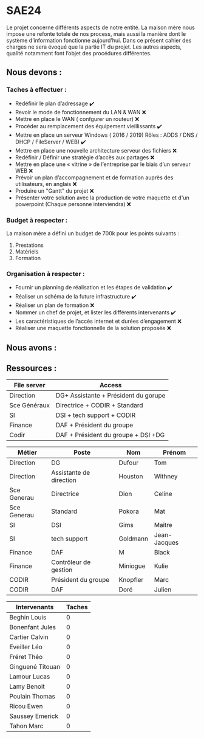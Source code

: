 # SAE24
Le projet concerne différents aspects de notre entité. La maison mère nous  impose une refonte totale de nos process, mais aussi la manière dont le  système d’information fonctionne aujourd’hui. Dans ce présent cahier des  charges ne sera évoqué que la partie IT du projet. Les autres aspects, qualité  notamment font l’objet des procédures différentes.

## Nous devons :
### Taches à effectuer :
* Redéfinir le plan d’adressage :heavy_check_mark:
* Revoir le mode de fonctionnement du LAN & WAN :x:
* Mettre en place le WAN ( confgurer un routeur) :x:
* Procéder au remplacement des équipement vieillissants :heavy_check_mark:
* Mettre en place un serveur Windows ( 2016 / 2019) Rôles :  ADDS / DNS / DHCP / FileServer / WEB) :heavy_check_mark:
* Mettre en place une nouvelle architecture serveur des fichiers :x:
* Redéfinir / Définir une stratégie d’accès aux partages :x:
* Mettre en place une « vitrine » de l’entreprise par le biais d’un serveur WEB :x:
* Prévoir un plan d’accompagnement et de formation auprès des utilisateurs, en anglais :x:
* Produire un "Gantt" du projet :x:
* Présenter votre solution avec la production de votre maquette et d'un powerpoint (Chaque personne interviendra) :x:
### Budget à respecter :
La maison mère a défini un budget de 700k pour les points suivants :
1. Prestations
2. Matériels
3. Formation
### Organisation à respecter :
* Fournir un planning de réalisation et les étapes de validation :heavy_check_mark:
* Réaliser un schéma de la future infrastructure :heavy_check_mark:
* Réaliser un plan de formation :x:
* Nommer un chef de projet, et lister les différents intervenants :heavy_check_mark:
* Les caractéristiques de l’accès internet et durées d’engagement :x:
* Réaliser une maquette fonctionnelle de la solution proposée :x:
## Nous avons :

## Ressources :
File server | Access
--- | ---
Direction | DG+ Assistante + Président du gorupe
Sce Généraux | Directrice + CODIR + Standard
SI | DSI + tech support + CODIR
Finance | DAF + Président du groupe
Codir | DAF + Président du groupe + DSI +DG

Métier | Poste | Nom | Prénom
--- | --- | --- | ---
Direction | DG | Dufour | Tom
Direction	| Assistante de direction	| Houston	| Withney
Sce Generau	| Directrice	| Dion	| Celine
Sce Generau	| Standard	| Pokora	| Mat
SI	| DSI	| Gims | Maitre
SI	| tech support	| Goldmann	| Jean-Jacques
Finance	| DAF	| M	| Black
Finance	| Contrôleur de gestion	| Miniogue	| Kulie
CODIR	| Président du groupe	| Knopfler	| Marc
CODIR	| DAF	| Doré | Julien

Intervenants | Taches
--- | ---
Beghin Louis | 0
Bonenfant Jules | 0
Cartier Calvin | 0
Eveiller Léo | 0
Fréret Théo | 0
Ginguené Titouan | 0
Lamour Lucas | 0
Lamy Benoit | 0
Poulain Thomas | 0
Ricou Ewen | 0
Saussey Emerick | 0
Tahon Marc | 0
